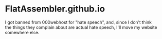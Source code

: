# FlatAssembler.github.io
I got banned from 000webhost for "hate speech", and, since I don't think the things they complain about are actual hate speech, I'll move my website somewhere else.
